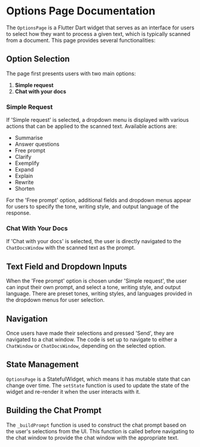 # Options Page Documentation

The `OptionsPage` is a Flutter Dart widget that serves as an interface for users to select how they want to process a given text, which is typically scanned from a document. This page provides several functionalities:

## Option Selection
The page first presents users with two main options:

1. **Simple request**
2. **Chat with your docs**

### Simple Request
If 'Simple request' is selected, a dropdown menu is displayed with various actions that can be applied to the scanned text. Available actions are:

- Summarise
- Answer questions
- Free prompt
- Clarify
- Exemplify
- Expand
- Explain
- Rewrite
- Shorten

For the 'Free prompt' option, additional fields and dropdown menus appear for users to specify the tone, writing style, and output language of the response.

### Chat With Your Docs
If 'Chat with your docs' is selected, the user is directly navigated to the `ChatDocsWindow` with the scanned text as the prompt.

## Text Field and Dropdown Inputs
When the 'Free prompt' option is chosen under 'Simple request', the user can input their own prompt, and select a tone, writing style, and output language. There are preset tones, writing styles, and languages provided in the dropdown menus for user selection.

## Navigation
Once users have made their selections and pressed 'Send', they are navigated to a chat window. The code is set up to navigate to either a `ChatWindow` or `ChatDocsWindow`, depending on the selected option.

## State Management
`OptionsPage` is a StatefulWidget, which means it has mutable state that can change over time. The `setState` function is used to update the state of the widget and re-render it when the user interacts with it.

## Building the Chat Prompt
The `_buildPrompt` function is used to construct the chat prompt based on the user's selections from the UI. This function is called before navigating to the chat window to provide the chat window with the appropriate text.